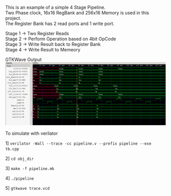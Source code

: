 This is an example of a simple 4 Stage Pipeline.  
Two Phase clock, 16x16 RegBank and 256x16 Memory is used in this project.  
The Register Bank has 2 read ports and 1 write port.  

Stage 1 -> Two Register Reads  
Stage 2 -> Perform Operation based on 4bit OpCode  
Stage 3 -> Write Result back to Register Bank  
Stage 4 -> Write Result to Memeory  

GTKWave Output
![FourStagePipelining](FourStagePipelining.png)

To simulate with verilator

1] ```verilator -Wall --trace -cc pipeline.v --prefix pipeline --exe tb.cpp```

2] ```cd obj_dir```

3] ```make -f pipeline.mk```

4] ```./pipeline```

5] ```gtkwave trace.vcd```

